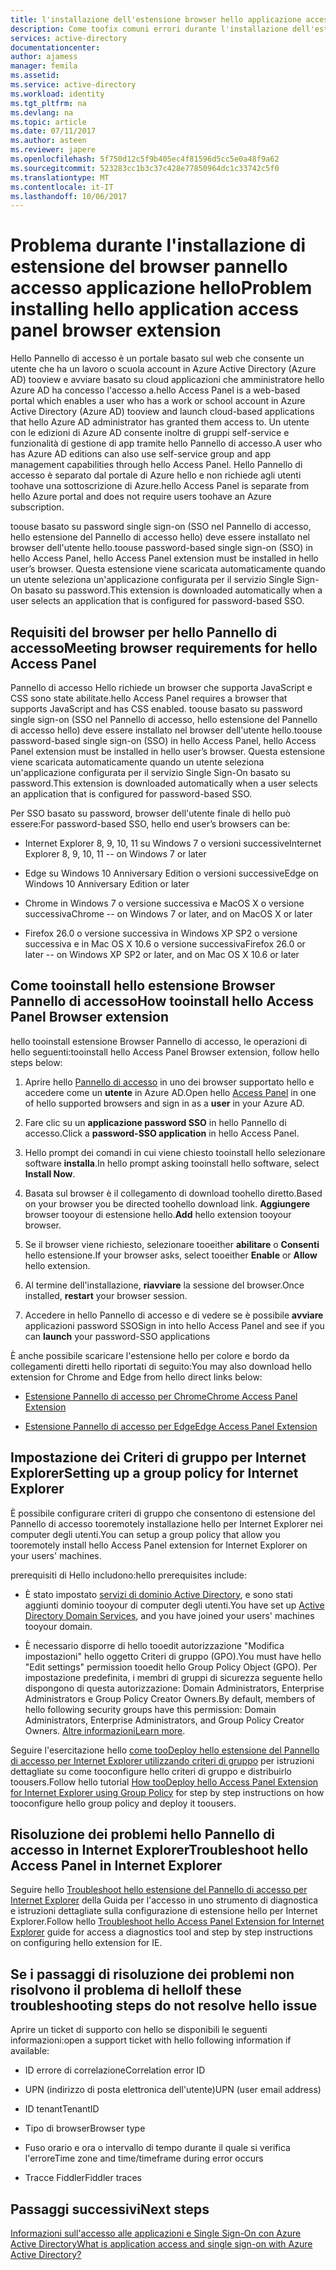 ```yaml
---
title: l'installazione dell'estensione browser hello applicazione accesso pannello aaaProblem | Documenti Microsoft
description: Come toofix comuni errori durante l'installazione dell'estensione hello accesso pannello browser
services: active-directory
documentationcenter: 
author: ajamess
manager: femila
ms.assetid: 
ms.service: active-directory
ms.workload: identity
ms.tgt_pltfrm: na
ms.devlang: na
ms.topic: article
ms.date: 07/11/2017
ms.author: asteen
ms.reviewer: japere
ms.openlocfilehash: 5f750d12c5f9b405ec4f81596d5cc5e0a48f9a62
ms.sourcegitcommit: 523283cc1b3c37c428e77850964dc1c33742c5f0
ms.translationtype: MT
ms.contentlocale: it-IT
ms.lasthandoff: 10/06/2017
---
```

# <a name="problem-installing-hello-application-access-panel-browser-extension"></a><span data-ttu-id="09e1c-103">Problema durante l'installazione di estensione del browser pannello accesso applicazione hello</span><span class="sxs-lookup"><span data-stu-id="09e1c-103">Problem installing hello application access panel browser extension</span></span>

<span data-ttu-id="09e1c-104">Hello Pannello di accesso è un portale basato sul web che consente un utente che ha un lavoro o scuola account in Azure Active Directory (Azure AD) tooview e avviare basato su cloud applicazioni che amministratore hello Azure AD ha concesso l'accesso a.</span><span class="sxs-lookup"><span data-stu-id="09e1c-104">hello Access Panel is a web-based portal which enables a user who has a work or school account in Azure Active Directory (Azure AD) tooview and launch cloud-based applications that hello Azure AD administrator has granted them access to.</span></span> <span data-ttu-id="09e1c-105">Un utente con le edizioni di Azure AD consente inoltre di gruppi self-service e funzionalità di gestione di app tramite hello Pannello di accesso.</span><span class="sxs-lookup"><span data-stu-id="09e1c-105">A user who has Azure AD editions can also use self-service group and app management capabilities through hello Access Panel.</span></span> <span data-ttu-id="09e1c-106">Hello Pannello di accesso è separato dal portale di Azure hello e non richiede agli utenti toohave una sottoscrizione di Azure.</span><span class="sxs-lookup"><span data-stu-id="09e1c-106">hello Access Panel is separate from hello Azure portal and does not require users toohave an Azure subscription.</span></span>

<span data-ttu-id="09e1c-107">toouse basato su password single sign-on (SSO nel Pannello di accesso, hello estensione del Pannello di accesso hello) deve essere installato nel browser dell'utente hello.</span><span class="sxs-lookup"><span data-stu-id="09e1c-107">toouse password-based single sign-on (SSO) in hello Access Panel, hello Access Panel extension must be installed in hello user’s browser.</span></span> <span data-ttu-id="09e1c-108">Questa estensione viene scaricata automaticamente quando un utente seleziona un'applicazione configurata per il servizio Single Sign-On basato su password.</span><span class="sxs-lookup"><span data-stu-id="09e1c-108">This extension is downloaded automatically when a user selects an application that is configured for password-based SSO.</span></span>

## <a name="meeting-browser-requirements-for-hello-access-panel"></a><span data-ttu-id="09e1c-109">Requisiti del browser per hello Pannello di accesso</span><span class="sxs-lookup"><span data-stu-id="09e1c-109">Meeting browser requirements for hello Access Panel</span></span>

<span data-ttu-id="09e1c-110">Pannello di accesso Hello richiede un browser che supporta JavaScript e CSS sono state abilitate.</span><span class="sxs-lookup"><span data-stu-id="09e1c-110">hello Access Panel requires a browser that supports JavaScript and has CSS enabled.</span></span> <span data-ttu-id="09e1c-111">toouse basato su password single sign-on (SSO nel Pannello di accesso, hello estensione del Pannello di accesso hello) deve essere installato nel browser dell'utente hello.</span><span class="sxs-lookup"><span data-stu-id="09e1c-111">toouse password-based single sign-on (SSO) in hello Access Panel, hello Access Panel extension must be installed in hello user’s browser.</span></span> <span data-ttu-id="09e1c-112">Questa estensione viene scaricata automaticamente quando un utente seleziona un'applicazione configurata per il servizio Single Sign-On basato su password.</span><span class="sxs-lookup"><span data-stu-id="09e1c-112">This extension is downloaded automatically when a user selects an application that is configured for password-based SSO.</span></span>

<span data-ttu-id="09e1c-113">Per SSO basato su password, browser dell'utente finale di hello può essere:</span><span class="sxs-lookup"><span data-stu-id="09e1c-113">For password-based SSO, hello end user’s browsers can be:</span></span>

-   <span data-ttu-id="09e1c-114">Internet Explorer 8, 9, 10, 11 su Windows 7 o versioni successive</span><span class="sxs-lookup"><span data-stu-id="09e1c-114">Internet Explorer 8, 9, 10, 11 -- on Windows 7 or later</span></span>

-   <span data-ttu-id="09e1c-115">Edge su Windows 10 Anniversary Edition o versioni successive</span><span class="sxs-lookup"><span data-stu-id="09e1c-115">Edge on Windows 10 Anniversary Edition or later</span></span> 

-   <span data-ttu-id="09e1c-116">Chrome in Windows 7 o versione successiva e MacOS X o versione successiva</span><span class="sxs-lookup"><span data-stu-id="09e1c-116">Chrome -- on Windows 7 or later, and on MacOS X or later</span></span>

-   <span data-ttu-id="09e1c-117">Firefox 26.0 o versione successiva in Windows XP SP2 o versione successiva e in Mac OS X 10.6 o versione successiva</span><span class="sxs-lookup"><span data-stu-id="09e1c-117">Firefox 26.0 or later -- on Windows XP SP2 or later, and on Mac OS X 10.6 or later</span></span>

## <a name="how-tooinstall-hello-access-panel-browser-extension"></a><span data-ttu-id="09e1c-118">Come tooinstall hello estensione Browser Pannello di accesso</span><span class="sxs-lookup"><span data-stu-id="09e1c-118">How tooinstall hello Access Panel Browser extension</span></span>

<span data-ttu-id="09e1c-119">hello tooinstall estensione Browser Pannello di accesso, le operazioni di hello seguenti:</span><span class="sxs-lookup"><span data-stu-id="09e1c-119">tooinstall hello Access Panel Browser extension, follow hello steps below:</span></span>

1.  <span data-ttu-id="09e1c-120">Aprire hello [Pannello di accesso](https://myapps.microsoft.com) in uno dei browser supportato hello e accedere come un **utente** in Azure AD.</span><span class="sxs-lookup"><span data-stu-id="09e1c-120">Open hello [Access Panel](https://myapps.microsoft.com) in one of hello supported browsers and sign in as a **user** in your Azure AD.</span></span>

2.  <span data-ttu-id="09e1c-121">Fare clic su un **applicazione password SSO** in hello Pannello di accesso.</span><span class="sxs-lookup"><span data-stu-id="09e1c-121">Click a **password-SSO application** in hello Access Panel.</span></span>

3.  <span data-ttu-id="09e1c-122">Hello prompt dei comandi in cui viene chiesto tooinstall hello selezionare software **installa**.</span><span class="sxs-lookup"><span data-stu-id="09e1c-122">In hello prompt asking tooinstall hello software, select **Install Now**.</span></span>

4.  <span data-ttu-id="09e1c-123">Basata sul browser è il collegamento di download toohello diretto.</span><span class="sxs-lookup"><span data-stu-id="09e1c-123">Based on your browser you be directed toohello download link.</span></span> <span data-ttu-id="09e1c-124">**Aggiungere** browser tooyour di estensione hello.</span><span class="sxs-lookup"><span data-stu-id="09e1c-124">**Add** hello extension tooyour browser.</span></span>

5.  <span data-ttu-id="09e1c-125">Se il browser viene richiesto, selezionare tooeither **abilitare** o **Consenti** hello estensione.</span><span class="sxs-lookup"><span data-stu-id="09e1c-125">If your browser asks, select tooeither **Enable** or **Allow** hello extension.</span></span>

6.  <span data-ttu-id="09e1c-126">Al termine dell'installazione, **riavviare** la sessione del browser.</span><span class="sxs-lookup"><span data-stu-id="09e1c-126">Once installed, **restart** your browser session.</span></span>

7.  <span data-ttu-id="09e1c-127">Accedere in hello Pannello di accesso e di vedere se è possibile **avviare** applicazioni password SSO</span><span class="sxs-lookup"><span data-stu-id="09e1c-127">Sign in into hello Access Panel and see if you can **launch** your password-SSO applications</span></span>

<span data-ttu-id="09e1c-128">È anche possibile scaricare l'estensione hello per colore e bordo da collegamenti diretti hello riportati di seguito:</span><span class="sxs-lookup"><span data-stu-id="09e1c-128">You may also download hello extension for Chrome and Edge from hello direct links below:</span></span>

-   [<span data-ttu-id="09e1c-129">Estensione Pannello di accesso per Chrome</span><span class="sxs-lookup"><span data-stu-id="09e1c-129">Chrome Access Panel Extension</span></span>](https://chrome.google.com/webstore/detail/access-panel-extension/ggjhpefgjjfobnfoldnjipclpcfbgbhl)

-   [<span data-ttu-id="09e1c-130">Estensione Pannello di accesso per Edge</span><span class="sxs-lookup"><span data-stu-id="09e1c-130">Edge Access Panel Extension</span></span>](https://www.microsoft.com/store/apps/9pc9sckkzk84) 

## <a name="setting-up-a-group-policy-for-internet-explorer"></a><span data-ttu-id="09e1c-131">Impostazione dei Criteri di gruppo per Internet Explorer</span><span class="sxs-lookup"><span data-stu-id="09e1c-131">Setting up a group policy for Internet Explorer</span></span>

<span data-ttu-id="09e1c-132">È possibile configurare criteri di gruppo che consentono di estensione del Pannello di accesso tooremotely installazione hello per Internet Explorer nei computer degli utenti.</span><span class="sxs-lookup"><span data-stu-id="09e1c-132">You can setup a group policy that allow you tooremotely install hello Access Panel extension for Internet Explorer on your users' machines.</span></span>

<span data-ttu-id="09e1c-133">prerequisiti di Hello includono:</span><span class="sxs-lookup"><span data-stu-id="09e1c-133">hello prerequisites include:</span></span>

-   <span data-ttu-id="09e1c-134">È stato impostato [servizi di dominio Active Directory](https://msdn.microsoft.com/library/aa362244%28v=vs.85%29.aspx), e sono stati aggiunti dominio tooyour di computer degli utenti.</span><span class="sxs-lookup"><span data-stu-id="09e1c-134">You have set up [Active Directory Domain Services](https://msdn.microsoft.com/library/aa362244%28v=vs.85%29.aspx), and you have joined your users' machines tooyour domain.</span></span>

-   <span data-ttu-id="09e1c-135">È necessario disporre di hello tooedit autorizzazione "Modifica impostazioni" hello oggetto Criteri di gruppo (GPO).</span><span class="sxs-lookup"><span data-stu-id="09e1c-135">You must have hello "Edit settings" permission tooedit hello Group Policy Object (GPO).</span></span> <span data-ttu-id="09e1c-136">Per impostazione predefinita, i membri di gruppi di sicurezza seguente hello dispongono di questa autorizzazione: Domain Administrators, Enterprise Administrators e Group Policy Creator Owners.</span><span class="sxs-lookup"><span data-stu-id="09e1c-136">By default, members of hello following security groups have this permission: Domain Administrators, Enterprise Administrators, and Group Policy Creator Owners.</span></span> <span data-ttu-id="09e1c-137">[Altre informazioni](https://technet.microsoft.com/library/cc781991%28v=ws.10%29.aspx)</span><span class="sxs-lookup"><span data-stu-id="09e1c-137">[Learn more](https://technet.microsoft.com/library/cc781991%28v=ws.10%29.aspx).</span></span>

<span data-ttu-id="09e1c-138">Seguire l'esercitazione hello [come tooDeploy hello estensione del Pannello di accesso per Internet Explorer utilizzando criteri di gruppo](active-directory-saas-ie-group-policy.md) per istruzioni dettagliate su come tooconfigure hello criteri di gruppo e distribuirlo toousers.</span><span class="sxs-lookup"><span data-stu-id="09e1c-138">Follow hello tutorial [How tooDeploy hello Access Panel Extension for Internet Explorer using Group Policy](active-directory-saas-ie-group-policy.md) for step by step instructions on how tooconfigure hello group policy and deploy it toousers.</span></span>

## <a name="troubleshoot-hello-access-panel-in-internet-explorer"></a><span data-ttu-id="09e1c-139">Risoluzione dei problemi hello Pannello di accesso in Internet Explorer</span><span class="sxs-lookup"><span data-stu-id="09e1c-139">Troubleshoot hello Access Panel in Internet Explorer</span></span>

<span data-ttu-id="09e1c-140">Seguire hello [Troubleshoot hello estensione del Pannello di accesso per Internet Explorer](active-directory-saas-ie-troubleshooting.md) della Guida per l'accesso in uno strumento di diagnostica e istruzioni dettagliate sulla configurazione di estensione hello per Internet Explorer.</span><span class="sxs-lookup"><span data-stu-id="09e1c-140">Follow hello [Troubleshoot hello Access Panel Extension for Internet Explorer](active-directory-saas-ie-troubleshooting.md) guide for access a diagnostics tool and step by step instructions on configuring hello extension for IE.</span></span>

## <a name="if-these-troubleshooting-steps-do-not-resolve-hello-issue"></a><span data-ttu-id="09e1c-141">Se i passaggi di risoluzione dei problemi non risolvono il problema di hello</span><span class="sxs-lookup"><span data-stu-id="09e1c-141">If these troubleshooting steps do not resolve hello issue</span></span>

<span data-ttu-id="09e1c-142">Aprire un ticket di supporto con hello se disponibili le seguenti informazioni:</span><span class="sxs-lookup"><span data-stu-id="09e1c-142">open a support ticket with hello following information if available:</span></span>

-   <span data-ttu-id="09e1c-143">ID errore di correlazione</span><span class="sxs-lookup"><span data-stu-id="09e1c-143">Correlation error ID</span></span>

-   <span data-ttu-id="09e1c-144">UPN (indirizzo di posta elettronica dell'utente)</span><span class="sxs-lookup"><span data-stu-id="09e1c-144">UPN (user email address)</span></span>

-   <span data-ttu-id="09e1c-145">ID tenant</span><span class="sxs-lookup"><span data-stu-id="09e1c-145">TenantID</span></span>

-   <span data-ttu-id="09e1c-146">Tipo di browser</span><span class="sxs-lookup"><span data-stu-id="09e1c-146">Browser type</span></span>

-   <span data-ttu-id="09e1c-147">Fuso orario e ora o intervallo di tempo durante il quale si verifica l'errore</span><span class="sxs-lookup"><span data-stu-id="09e1c-147">Time zone and time/timeframe during error occurs</span></span>

-   <span data-ttu-id="09e1c-148">Tracce Fiddler</span><span class="sxs-lookup"><span data-stu-id="09e1c-148">Fiddler traces</span></span>

## <a name="next-steps"></a><span data-ttu-id="09e1c-149">Passaggi successivi</span><span class="sxs-lookup"><span data-stu-id="09e1c-149">Next steps</span></span>
[<span data-ttu-id="09e1c-150">Informazioni sull'accesso alle applicazioni e Single Sign-On con Azure Active Directory</span><span class="sxs-lookup"><span data-stu-id="09e1c-150">What is application access and single sign-on with Azure Active Directory?</span></span>](active-directory-appssoaccess-whatis.md)

